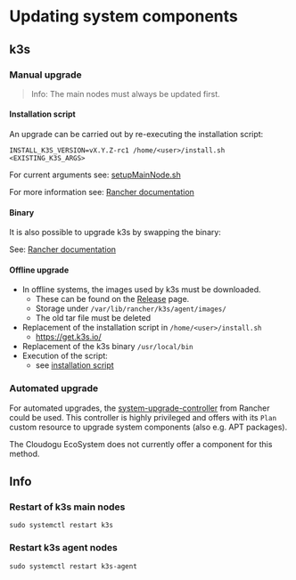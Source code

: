 # Updating system components

## k3s

### Manual upgrade

> Info: The main nodes must always be updated first.

#### Installation script

An upgrade can be carried out by re-executing the installation script:

`INSTALL_K3S_VERSION=vX.Y.Z-rc1 /home/<user>/install.sh <EXISTING_K3S_ARGS>`

For current arguments see: [setupMainNode.sh](../../resources/usr/sbin/setupMainNode.sh)

For more information see: [Rancher documentation](https://docs.k3s.io/upgrades/manual#upgrade-k3s-using-the-installation-script)

#### Binary

It is also possible to upgrade k3s by swapping the binary:

See: [Rancher documentation](https://docs.k3s.io/upgrades/manual#manually-upgrade-k3s-using-the-binary)

#### Offline upgrade

- In offline systems, the images used by k3s must be downloaded.
    - These can be found on the [Release](https://github.com/k3s-io/k3s/releases) page.
    - Storage under `/var/lib/rancher/k3s/agent/images/`
    - The old tar file must be deleted
- Replacement of the installation script in `/home/<user>/install.sh`
    - https://get.k3s.io/
- Replacement of the k3s binary `/usr/local/bin`
- Execution of the script:
    - see [installation script](#installation-script)

### Automated upgrade

For automated upgrades, the [system-upgrade-controller](https://github.com/rancher/system-upgrade-controller) from Rancher could be used.
This controller is highly privileged and offers with its `Plan` custom resource to upgrade system components (also e.g. APT packages).

The Cloudogu EcoSystem does not currently offer a component for this method.

## Info

### Restart of k3s main nodes

`sudo systemctl restart k3s`

### Restart k3s agent nodes

`sudo systemctl restart k3s-agent`